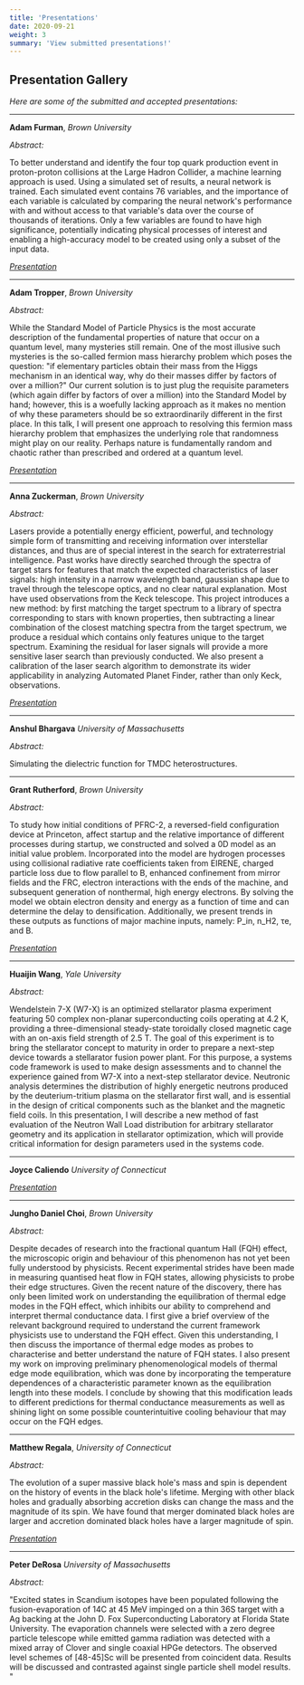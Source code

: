 ```yaml
---
title: 'Presentations'
date: 2020-09-21
weight: 3
summary: 'View submitted presentations!'
---
```


## Presentation Gallery

*Here are some of the submitted and accepted presentations:* 

---

**Adam Furman**, 
_Brown University_

*Abstract:*

To better understand and identify the four top quark production event in proton-proton collisions at the Large Hadron Collider, a machine learning approach is used. Using a simulated set of results, a neural network is trained. Each simulated event contains 76 variables, and the importance of each variable is calculated by comparing the neural network's performance with and without access to that variable's data over the course of thousands of iterations. Only a few variables are found to have high significance, potentially indicating physical processes of interest and enabling a high-accuracy model to be created using only a subset of the input data. 

*[Presentation](https://drive.google.com/open?id=1QbPlPVSjZfEG7hiwiiGBG9FihrdgoTpH)*

---

**Adam Tropper**, 
_Brown University_

*Abstract:*

While the Standard Model of Particle Physics is the most accurate description of the fundamental properties of nature that occur on a quantum level, many mysteries still remain. One of the most illusive such mysteries is the so-called fermion mass hierarchy problem which poses the question: "if elementary particles obtain their mass from the Higgs mechanism in an identical way, why do their masses differ by factors of over a million?" Our current solution is to just plug the requisite parameters (which again differ by factors of over a million) into the Standard Model by hand; however, this is a woefully lacking approach as it makes no mention of why these parameters should be so extraordinarily different in the first place. In this talk, I will present one approach to resolving this fermion mass hierarchy problem that emphasizes the underlying role that randomness might play on our reality. Perhaps nature is fundamentally random and chaotic rather than prescribed and ordered at a quantum level.

*[Presentation](https://drive.google.com/open?id=16qb3W7AxC7LyZRku-kAKb48TwTgGbVG0)*

---

**Anna Zuckerman**, 
_Brown University_

*Abstract:*

Lasers provide a potentially energy efficient, powerful, and technology simple form of transmitting and receiving information over interstellar distances, and thus are of special interest in the search for extraterrestrial intelligence. Past works have directly searched through the spectra of target stars for features that match the expected characteristics of laser signals: high intensity in a narrow wavelength band, gaussian shape due to travel through the telescope optics, and no clear natural explanation. Most have used observations from the Keck telescope. This project introduces a new method: by first matching the target spectrum to a library of spectra corresponding to stars with known properties, then subtracting a linear combination of the closest matching spectra from the target spectrum, we produce a residual which contains only features unique to the target spectrum. Examining the residual for laser signals will provide a more sensitive laser search than previously conducted. We also present a calibration of the laser search algorithm to demonstrate its wider applicability in analyzing Automated Planet Finder, rather than only Keck, observations. 

*[Presentation](https://drive.google.com/open?id=1W8EBwfXWreFGYBi0gAWNwXpZatWPvNVv)*

---

**Anshul Bhargava**
_University of Massachusetts_

*Abstract:*

Simulating the dielectric function for TMDC heterostructures.

---

**Grant Rutherford**, 
_Brown University_

*Abstract:*

To study how initial conditions of PFRC-2, a reversed-field configuration device at Princeton, affect startup and the relative importance of different processes during startup, we constructed and solved a 0D model as an initial value problem. Incorporated into the model are hydrogen processes using collisional radiative rate coefficients taken from EIRENE, charged particle loss due to flow parallel to B, enhanced confinement from mirror fields and the FRC, electron interactions with the ends of the machine, and subsequent generation of nonthermal, high energy electrons. By solving the model we obtain electron density and energy as a function of time and can determine the delay to densification. Additionally, we present trends in these outputs as functions of major machine inputs, namely: P_in, n_H2, τe, and B.

*[Presentation](https://drive.google.com/file/d/1cLMQLmCQArUrq6wmyf5pr60v9bcjPWHr/view?usp=sharing)*

---

**Huaijin Wang**, 
_Yale University_

*Abstract:*

Wendelstein 7-X (W7-X) is an optimized stellarator plasma experiment featuring 50 complex non-planar superconducting coils operating at 4.2 K, providing a three-dimensional steady-state toroidally closed magnetic cage with an on-axis field strength of 2.5 T. The goal of this experiment is to bring the stellarator concept to maturity in order to prepare a next-step device towards a stellarator fusion power plant. For this purpose, a systems code framework is used to make design assessments and to channel the experience gained from W7-X into a next-step stellarator device. Neutronic analysis determines the distribution of highly energetic neutrons produced by the deuterium-tritium plasma on the stellarator first wall, and is essential in the design of critical components such as the blanket and the magnetic field coils. In this presentation, I will describe a new method of fast evaluation of the Neutron Wall Load distribution for arbitrary stellarator geometry and its application in stellarator optimization, which will provide critical information for design parameters used in the systems code.

---

**Joyce Caliendo**
_University of Connecticut_

*[Presentation](https://drive.google.com/open?id=1P4DHw8WTAljOtO73JsbY0g85FMhPkkUqq1ZAzbEt33I)*

---

**Jungho Daniel Choi**, 
_Brown University_

*Abstract:*

Despite decades of research into the fractional quantum Hall (FQH) effect, the microscopic origin and behaviour of this phenomenon has not yet been fully understood by physicists. Recent experimental strides have been made in measuring quantised heat flow in FQH states, allowing physicists to probe their edge structures. Given the recent nature of the discovery, there has only been limited work on understanding the equilibration of thermal edge modes in the FQH effect, which inhibits our ability to comprehend and interpret thermal conductance data. I first give a brief overview of the relevant background required to understand the current framework physicists use to understand the FQH effect. Given this understanding, I then discuss the importance of thermal edge modes as probes to characterise and better understand the nature of FQH states. I also present my work on improving preliminary phenomenological models of thermal edge mode equilibration, which was done by incorporating the temperature dependences of a characteristic parameter known as the equilibration length into these models. I conclude by showing that this modification leads to different predictions for thermal conductance measurements as well as shining light on some possible counterintuitive cooling behaviour that may occur on the FQH edges.

---

**Matthew Regala**, 
_University of Connecticut_

*Abstract:*

The evolution of a super massive black hole's mass and spin is dependent on the history of events in the black hole's lifetime.  Merging with other black holes and gradually absorbing accretion disks can change the mass and the magnitude of its spin.  We have found that merger dominated black holes are larger and accretion dominated black holes have a larger magnitude of spin.

*[Presentation](https://drive.google.com/open?id=1vPqP9mNS0wnpImkMjAeGAh7casChed82)*

---

**Peter DeRosa**
_University of Massachusetts_

*Abstract:*

"Excited states in Scandium isotopes have been populated following the fusion-evaporation of 14C at 45 MeV impinged on a thin 36S target with a Ag backing at the John D. Fox Superconducting Laboratory at Florida State University.  The evaporation channels were selected with a zero degree particle telescope while emitted gamma radiation was detected with a mixed array of Clover and single coaxial HPGe detectors. The observed level schemes of [48-45]Sc will be presented from coincident data. Results will be discussed and contrasted against single
particle shell model results. "
<!--  **Name**, 
_College_

*Abstract:*

--- -->